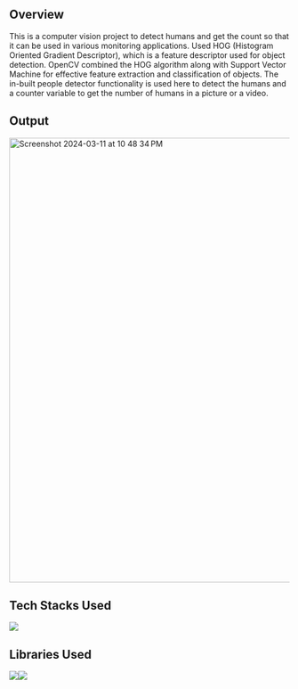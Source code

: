 ## Overview
This is a computer vision project to detect humans and get the count so that it can be used in various monitoring applications. Used HOG (Histogram Oriented Gradient Descriptor), which is a feature descriptor used for object detection. 
OpenCV combined the HOG algorithm along with Support Vector Machine for effective feature extraction and classification of objects. The in-built people detector functionality is used here to detect the humans and a counter variable to get the number of humans in a picture or a video.

## Output
<img width="798" alt="Screenshot 2024-03-11 at 10 48 34 PM" src="https://github.com/Anshul-Mhlvt/EagleEye/assets/99531079/dcb0918c-b965-4b82-9d56-3e29341fe7b7">

## Tech Stacks Used
<img src="https://img.shields.io/badge/python%20-%2314354C.svg?&style=for-the-badge&logo=python&logoColor=white"/>

## Libraries Used
<img src="https://img.shields.io/badge/numpy%20-%2314354C.svg?&style=for-the-badge&logo=numpy&logoColor=white"/><img src="https://img.shields.io/badge/opencv-%23white.svg?style=for-the-badge&logo=opencv&logoColor=white"/> 

